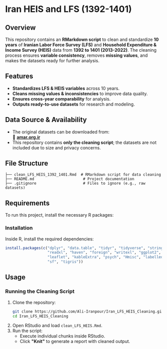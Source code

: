 # Iran HEIS and LFS (1392-1401)

## Overview
This repository contains an **RMarkdown script** to clean and standardize **10 years** of **Iranian Labor Force Survey (LFS)** and **Household Expenditure & Income Survey (HEIS)** data from **1392 to 1401 (2013-2022)**. The cleaning process ensures **variable consistency**, removes **missing values**, and makes the datasets ready for further analysis.

## Features
- **Standardizes LFS & HEIS variables** across 10 years.
- **Cleans missing values & inconsistencies** to improve data quality.
- **Ensures cross-year comparability** for analysis.
- **Outputs ready-to-use datasets** for research and modeling.

## Data Source & Availability
- The original datasets can be downloaded from:  
  🔗 **[amar.org.ir](https://amar.org.ir)**  
- This repository contains **only the cleaning script**; the datasets are not included due to size and privacy concerns.

## File Structure
```
├── clean_LFS_HEIS_1392_1401.Rmd  # RMarkdown script for data cleaning 
├── README.md                      # Project documentation 
├── .gitignore                     # Files to ignore (e.g., raw datasets)
```

## Requirements
To run this project, install the necessary R packages:

### Installation
Inside R, install the required dependencies:
```r
install.packages(c("dplyr", "data.table", "tidyr", "tidyverse", "stringr", 
                   "readxl", "haven", "foreign", "writexl", "ggplot2", 
                   "leaflet", "kableExtra", "psych", "Hmisc", "labelled", 
                   "sf", "tigris"))
```

## Usage

### Running the Cleaning Script
1. Clone the repository:
   ```sh
   git clone https://github.com/Ali-Iranpour/Iran_LFS_HEIS_Cleaning.git
   cd Iran_LFS_HEIS_Cleaning
   ```
2. Open RStudio and load `clean_LFS_HEIS.Rmd`.
3. Run the script:
   - Execute individual chunks inside RStudio.
   - Click **"Knit"** to generate a report with cleaned output.
